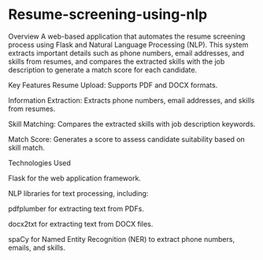 # Resume-screening-using-nlp
Overview A web-based application that automates the resume screening process using Flask and Natural Language Processing (NLP). This system extracts important details such as phone numbers, email addresses, and skills from resumes, and compares the extracted skills with the job description to generate a match score for each candidate.

Key Features Resume Upload: Supports PDF and DOCX formats.

Information Extraction: Extracts phone numbers, email addresses, and skills from resumes.

Skill Matching: Compares the extracted skills with job description keywords.

Match Score: Generates a score to assess candidate suitability based on skill match.

Technologies Used

Flask for the web application framework.

NLP libraries for text processing, including:

pdfplumber for extracting text from PDFs.

docx2txt for extracting text from DOCX files.

spaCy for Named Entity Recognition (NER) to extract phone numbers, emails, and skills.
